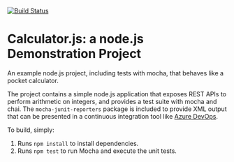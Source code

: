 [![Build Status](https://dev.azure.com/AZ400-Trainer/Integrating%20External%20Source%20Control%20with%20Azure%20Pipelines/_apis/build/status/mambiza.calculator?branchName=master)](https://dev.azure.com/AZ400-Trainer/Integrating%20External%20Source%20Control%20with%20Azure%20Pipelines/_build/latest?definitionId=8&branchName=master)


Calculator.js: a node.js Demonstration Project
==============================================
An example node.js project, including tests with mocha, that behaves like
a pocket calculator.

The project contains a simple node.js application that exposes REST APIs
to perform arithmetic on integers, and provides a test suite with mocha
and chai.  The `mocha-junit-reporters` package is included to provide XML
output that can be presented in a continuous integration tool like
[Azure DevOps](https://azure.com/devops).

To build, simply:

1. Runs `npm install` to install dependencies.
2. Runs `npm test` to run Mocha and execute the unit tests.

